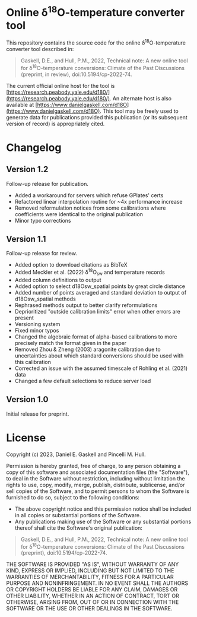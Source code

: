 # Online &delta;<sup>18</sup>O-temperature converter tool

This repository contains the source code for the online &delta;<sup>18</sup>O-temperature converter tool described in:

> Gaskell, D.E., and Hull, P.M., 2022, Technical note: A new online tool for &delta;<sup>18</sup>O-temperature conversions: Climate of the Past Discussions (preprint, in review), doi:10.5194/cp-2022-74.

The current official online host for the tool is [https://research.peabody.yale.edu/d180/](https://research.peabody.yale.edu/d180/). An alternate host is also available at [https://www.danielgaskell.com/d18O](https://www.danielgaskell.com/d18O). This tool may be freely used to generate data for publications provided this publication (or its subsequent version of record) is appropriately cited.

# Changelog

## Version 1.2

Follow-up release for publication.

* Added a workaround for servers which refuse GPlates' certs
* Refactored linear interpolation routine for ~4x performance increase
* Removed reformulation notices from some calibrations where coefficients were
  identical to the original publication
* Minor typo corrections

## Version 1.1

Follow-up release for review.

* Added option to download citations as BibTeX
* Added Meckler et al. (2022) &delta;<sup>18</sup>O<sub>sw</sub> and temperature
  records
* Added column definitions to output
* Added option to select d18Osw_spatial points by great circle distance
* Added number of points averaged and standard deviation to output of
  d18Osw_spatial methods
* Rephrased methods output to better clarify reformulations
* Deprioritized "outside calibration limits" error when other errors are present
* Versioning system
* Fixed minor typos
* Changed the algebraic format of alpha-based calibrations to more precisely
  match the format given in the paper
* Removed Zhou & Zheng (2003) aragonite calibration due to uncertainties about
  which standard conversions should be used with this calibration
* Corrected an issue with the assumed timescale of Rohling et al. (2021) data
* Changed a few default selections to reduce server load

## Version 1.0

Initial release for preprint.

# License

Copyright (c) 2023, Daniel E. Gaskell and Pincelli M. Hull.

Permission is hereby granted, free of charge, to any person obtaining a copy
of this software and associated documentation files (the "Software"), to deal
in the Software without restriction, including without limitation the rights
to use, copy, modify, merge, publish, distribute, sublicense, and/or sell
copies of the Software, and to permit persons to whom the Software is
furnished to do so, subject to the following conditions:

- The above copyright notice and this permission notice shall be included
  in all copies or substantial portions of the Software.
- Any publications making use of the Software or any substantial portions
  thereof shall cite the Software's original publication:

> Gaskell, D.E., and Hull, P.M., 2022, Technical note: A new online tool for &delta;<sup>18</sup>O-temperature conversions: Climate of the Past Discussions (preprint), doi:10.5194/cp-2022-74.

THE SOFTWARE IS PROVIDED "AS IS", WITHOUT WARRANTY OF ANY KIND, EXPRESS OR
IMPLIED, INCLUDING BUT NOT LIMITED TO THE WARRANTIES OF MERCHANTABILITY,
FITNESS FOR A PARTICULAR PURPOSE AND NONINFRINGEMENT. IN NO EVENT SHALL THE
AUTHORS OR COPYRIGHT HOLDERS BE LIABLE FOR ANY CLAIM, DAMAGES OR OTHER
LIABILITY, WHETHER IN AN ACTION OF CONTRACT, TORT OR OTHERWISE, ARISING FROM,
OUT OF OR IN CONNECTION WITH THE SOFTWARE OR THE USE OR OTHER DEALINGS IN THE
SOFTWARE.